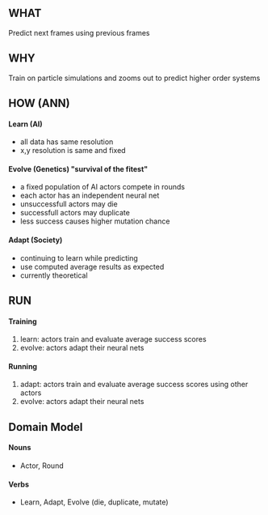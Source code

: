 
## WHAT
Predict next frames using previous frames

## WHY
Train on particle simulations and zooms out to predict higher order systems

## HOW (ANN)
#### Learn (AI)
- all data has same resolution
- x,y resolution is same and fixed
#### Evolve (Genetics) "survival of the fitest"
- a fixed population of AI actors compete in rounds
- each actor has an independent neural net
- unsuccessfull actors may die
- successfull actors may duplicate
- less success causes higher mutation chance
#### Adapt (Society)
- continuing to learn while predicting
- use computed average results as expected
- currently theoretical

## RUN
#### Training
1. learn: actors train and evaluate average success scores
2. evolve: actors adapt their neural nets
#### Running
1. adapt: actors train and evaluate average success scores using other actors
2. evolve: actors adapt their neural nets

## Domain Model
#### Nouns
- Actor, Round
#### Verbs
- Learn, Adapt, Evolve (die, duplicate, mutate)
